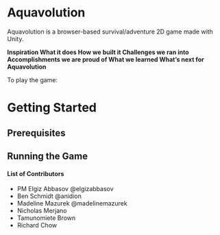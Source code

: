 # Aquavolution
Aquavolution is a browser-based survival/adventure 2D game made with Unity.

**Inspiration 
What it does 
How we built it
Challenges we ran into 
Accomplishments we are proud of
What we learned
What’s next for Aquavolution**

To play the game:

# Getting Started
## Prerequisites

## Running the Game

#### List of Contributors
- PM Elgiz Abbasov @elgizabbasov
- Ben Schmidt @anidion
- Madeline Mazurek @madelinemazurek
- Nicholas Merjano
- Tamunomiete Brown
- Richard Chow

